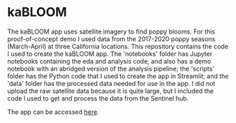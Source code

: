 # kaBLOOM


The kaBLOOM app uses satellite imagery to find poppy blooms. For this proof-of-concept demo I used data from the 2017-2020 poppy seasons (March-April) at three California locations. This repository contains the code I used to create the kaBLOOM app. The 'notebooks' folder has Jupyter notebooks containing the eda and analysis code, and also has a demo notebook with an abridged version of the analysis pipeline; the 'scripts' folder has the Python code that I used to create the app in Streamlit; and the 'data' folder has the processed data needed for use in the app. I did not upload the raw satellite data because it is quite large, but I included the code I used to get and process the data from the Sentinel hub.

The app can be accessed [here](http://35.164.63.227:8501).